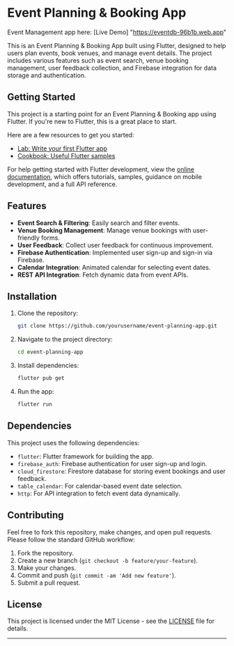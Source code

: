 # **Event Planning & Booking App**

 Event Management app here: [Live Demo]  "https://eventdb-96b1b.web.app"

This is an Event Planning & Booking App built using Flutter, designed to help users plan events, book venues, and manage event details. The project includes various features such as event search, venue booking management, user feedback collection, and Firebase integration for data storage and authentication.

## Getting Started

This project is a starting point for an Event Planning & Booking app using Flutter. If you're new to Flutter, this is a great place to start. 

Here are a few resources to get you started:

- [Lab: Write your first Flutter app](https://docs.flutter.dev/get-started/codelab)
- [Cookbook: Useful Flutter samples](https://docs.flutter.dev/cookbook)

For help getting started with Flutter development, view the [online documentation](https://docs.flutter.dev/), which offers tutorials, samples, guidance on mobile development, and a full API reference.

## Features

- **Event Search & Filtering**: Easily search and filter events.
- **Venue Booking Management**: Manage venue bookings with user-friendly forms.
- **User Feedback**: Collect user feedback for continuous improvement.
- **Firebase Authentication**: Implemented user sign-up and sign-in via Firebase.
- **Calendar Integration**: Animated calendar for selecting event dates.
- **REST API Integration**: Fetch dynamic data from event APIs.


## Installation

1. Clone the repository:

   ```bash
   git clone https://github.com/yourusername/event-planning-app.git
   ```

2. Navigate to the project directory:

   ```bash
   cd event-planning-app
   ```

3. Install dependencies:

   ```bash
   flutter pub get
   ```

4. Run the app:

   ```bash
   flutter run
   ```

## Dependencies

This project uses the following dependencies:

- `flutter`: Flutter framework for building the app.
- `firebase_auth`: Firebase authentication for user sign-up and login.
- `cloud_firestore`: Firestore database for storing event bookings and user feedback.
- `table_calendar`: For calendar-based event date selection.
- `http`: For API integration to fetch event data dynamically.

## Contributing

Feel free to fork this repository, make changes, and open pull requests. Please follow the standard GitHub workflow:

1. Fork the repository.
2. Create a new branch (`git checkout -b feature/your-feature`).
3. Make your changes.
4. Commit and push (`git commit -am 'Add new feature'`).
5. Submit a pull request.

## License

This project is licensed under the MIT License - see the [LICENSE](LICENSE) file for details.

---
